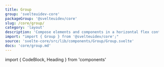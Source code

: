```yaml
---
title: Group
group: 'svelteuidev-core'
packageGroup: '@svelteuidev/core'
slug: /core/group/
category: 'layout'
description: 'Compose elements and components in a horizontal flex container'
import: "import { Group } from '@svelteuidev/core';"
source: 'svelte-core/src/lib/components/Group/Group.svelte'
docs: 'core/group.md'
---
```


import { CodeBlock, Heading } from 'components'

<Heading />
